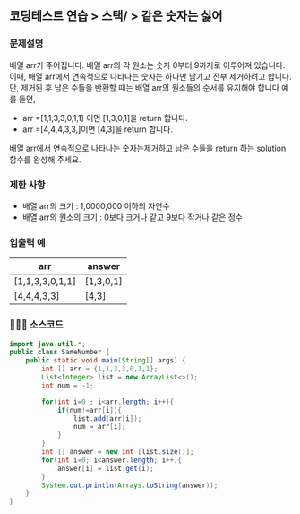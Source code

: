 ## 코딩테스트 연습 > 스택/ > 같은 숫자는 싫어

### 문제설명
배열 arr가 주어집니다. 배열 arr의 각 원소는 숫자 0부터 9까지로 이루어져 있습니다.
이때, 배열 arr에서 연속적으로 나타나는 숫자는 하나만 남기고 전부 제거하려고 합니다.
단, 제거된 후 남은 수들을 반환할 때는 배열 arr의 원소들의 순서를 유지해야 합니다
예를 들면,

- arr =[1,1,3,3,0,1,1] 이면 [1,3,0,1]을 return 합니다.
- arr =[4,4,4,3,3,]이면 [4,3]을 return 합니다.

배열 arr에서 연속적으로 나타나는 숫자는제거하고 남은 수들을 return 하는 solution 함수를 완성해 주세요.

### 제한 사항
- 배열 arr의 크기 : 1,0000,000 이하의 자연수
- 배열 arr의 원소의 크기 : 0보다 크거나 같고 9보다 작거나 같은 정수

### 입출력 예
| arr | answer |
| --- | --- |
| [1,1,3,3,0,1,1] | [1,3,0,1] |
| [4,4,4,3,3] | [4,3] |

### 🧑🏻‍💻 소스코드

```java
import java.util.*;
public class SameNumber {
    public static void main(String[] args) {
        int [] arr = {1,1,3,3,0,1,1};
        List<Integer> list = new ArrayList<>();
        int num = -1;

        for(int i=0 ; i<arr.length; i++){
            if(num!=arr[i]){
                list.add(arr[i]);
                num = arr[i];
            }
        }
        int [] answer = new int [list.size()];
        for(int i=0; i<answer.length; i++){
            answer[i] = list.get(i);
        }
        System.out.println(Arrays.toString(answer));
    }
}
```

